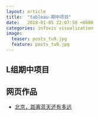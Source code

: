 ```yaml
---
layout: article
title:  "tableau-期中项目"
date:   2018-01-05 22:07:50 +0800
categories: infovis visualization
image:
  teaser: posts_tu9.jpg 
  feature: posts_tu9.jpg
---
```


## L组期中项目



## 网页作品

- <a href="https://161013039.github.io/infovis/keshihua2/index.html" target="_blank">北京，距离蓝天还有多远</a>

